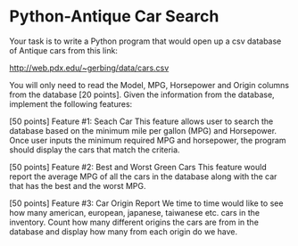 # Python-Antique Car Search 

 
Your task is to write a Python program that would open up a csv database of Antique cars from this link: 
 
http://web.pdx.edu/~gerbing/data/cars.csv 
 
You will only need to read the Model, MPG, Horsepower and Origin columns from the database [​20 points​]. Given the information from the database, implement the following features: 
 
[50 points] Feature #1: Seach Car This feature allows user to search the database based on the minimum mile per gallon (MPG) and Horsepower. Once user inputs the minimum required MPG and horsepower, the program should display the cars that match the criteria.  
 
[50 points] Feature #2: Best and Worst Green Cars This feature would report the average MPG of all the cars in the database along with the car that has the best and the worst MPG.  
 
[50 points] Feature #3: Car Origin Report We time to time would like to see how many american, european, japanese, taiwanese etc. cars in the inventory. Count how many different origins the cars are from in the database and display how many from each origin do we have.  
